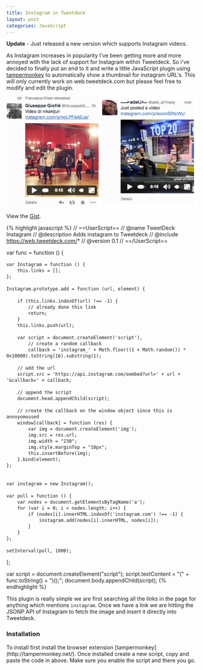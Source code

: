 ```yaml
--- 
title: Instagram in Tweetdeck
layout: post
categories: JavaScript
---
```


**Update** - Just released a new version which supports Instagram videos.

As Instagram increases in popularity I've been getting more and more annoyed with the lack of support for Instagram within Tweetdeck. So i've decided to finally put an end to it and write a little JavaScript plugin using [tampermonkey](http://tampermonkey.net/) to automatically show a thumbnail for instagram URL's. This will only currently work on web.tweetdeck.com but please feel free to modify and edit the plugin.

<img src="/images/posts/instagram.png" alt="Instagram videos in Tweetdeck"/>

View the [Gist](https://gist.github.com/dtsn/6866575).

{% highlight javascript %}
// ==UserScript==
// @name           TweetDeck Instagram
// @description    Adds instagram to Tweetdeck
// @include        https://web.tweetdeck.com/*
// @version        0.1
// ==/UserScript==

var func = function () {

	var Instagram = function () {
		this.links = [];
	};

	Instagram.prototype.add = function (url, element) {

		if (this.links.indexOf(url) !== -1) {
			// already done this link
			return;
		}
		this.links.push(url);

		var script = document.createElement('script'),
			// create a random callback
			callback = 'instagram_' + Math.floor((1 + Math.random()) * 0x10000).toString(16).substring(1);

		// add the url
		script.src = 'https://api.instagram.com/oembed?url=' + url + '&callback=' + callback;

		// append the script
		document.head.appendChild(script);

		// create the callback on the window object since this is annoyomoused 
		window[callback] = function (res) {
			var img = document.createElement('img');
			img.src = res.url;
			img.width = "230";
            img.style.marginTop = "10px";
			this.insertBefore(img);
		}.bind(element);
	};

	
	var instagram = new Instagram();

	var poll = function () {
		var nodes = document.getElementsByTagName('a');
		for (var i = 0; i < nodes.length; i++) {
			if (nodes[i].innerHTML.indexOf('instagram.com') !== -1) {
				instagram.add(nodes[i].innerHTML, nodes[i]);
			}
		}
	};

	setInterval(poll, 1000);
};

var script = document.createElement("script");
script.textContent = "(" + func.toString() + ")();";
document.body.appendChild(script);
{% endhighlight %}

This plugin is really simple we are first searching all the links in the page for anything which mentions `instagram`. Once we have a link we are hitting the JSONP API of Instagram to fetch the image and insert it directly into Tweetdeck.

<h3><span>Installation</span></h3>
To install first install the browser extension [tampermonkey](http://tampermonkey.net/). Once installed create a new script, copy and paste the code in above. Make sure you enable the script and there you go.
